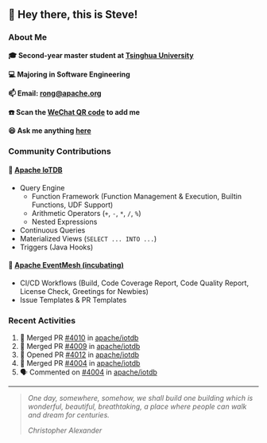 ## 👋 Hey there, this is Steve!

### About Me

**🎓 Second-year master student at [Tsinghua University](https://www.tsinghua.edu.cn/)**

**💻 Majoring in Software Engineering**

**📫 Email: rong@apache.org**

**☎️ Scan the [WeChat QR code](https://github.com/SteveYurongSu/SteveYurongSu/issues/1) to add me**

**😆 Ask me anything <a href="https://github.com/SteveYurongSu/SteveYurongSu/issues">here</a>**

### Community Contributions

#### 🚀 [Apache IoTDB](https://github.com/apache/iotdb/pulls?q=is%3Apr+author%3ASteveYurongSu)

- Query Engine
  - Function Framework (Function Management & Execution, Builtin Functions, UDF Support)
  - Arithmetic Operators (`+`, `-`, `*`, `/`, `%`)
  - Nested Expressions
- Continuous Queries
- Materialized Views (`SELECT ... INTO ...`)
- Triggers (Java Hooks)

#### 🚀 [Apache EventMesh (incubating)](https://github.com/apache/incubator-eventmesh/pulls?q=is%3Apr+author%3ASteveYurongSu)

- CI/CD Workflows (Build, Code Coverage Report, Code Quality Report, License Check, Greetings for Newbies)
- Issue Templates & PR Templates 

### Recent Activities
<!--START_SECTION:activity-->

1. 🎉 Merged PR [#4010](https://github.com/apache/iotdb/pull/4010) in [apache/iotdb](https://github.com/apache/iotdb)
2. 🎉 Merged PR [#4009](https://github.com/apache/iotdb/pull/4009) in [apache/iotdb](https://github.com/apache/iotdb)
3. 💪 Opened PR [#4012](https://github.com/apache/iotdb/pull/4012) in [apache/iotdb](https://github.com/apache/iotdb)
4. 🎉 Merged PR [#4004](https://github.com/apache/iotdb/pull/4004) in [apache/iotdb](https://github.com/apache/iotdb)
5. 🗣 Commented on [#4004](https://github.com/apache/iotdb/issues/4004) in [apache/iotdb](https://github.com/apache/iotdb)
<!--END_SECTION:activity-->

---

> *One day, somewhere, somehow, we shall build one building which is wonderful, beautiful, breathtaking, a place where people can walk and dream for centuries.*
>
> *Christopher Alexander*
